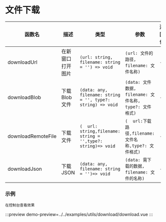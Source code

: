 # 文件下载


| 函数名             | 描述             | 类型                                                         | 参数                                                    | 返回值 |
| ------------------ | ---------------- | ------------------------------------------------------------ | ------------------------------------------------------- | ------ |
| downloadUrl        | 在新窗口打开图片 | `(url: string, filename: string = '') => void`               | `(url: 文件的路径, filename: 文件名称)`                 | -      |
| downloadBlob       | 下载Blob文件     | `(data: any, filename: string = '', type?: string) => void`  | `(data: 文件数据, filename: 文件名称, type?: 文件格式)` | -      |
| downloadRemoteFile | 下载文件         | `(  url: string,filename: string = '',type?: string)=> void` | `(  url:下载路径,filename: 文件名称,type?: 文件格式)`   | -      |
| downloadJson       | 下载JSON         | `(data: any, filename: string = '')=> void`                  | `(data: 需下载的数据, filename: 文件的名称)`            | -      |



### 示例
    在控制台查看效果
:::preview
demo-preview=../../examples/utils/download/download.vue
:::